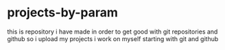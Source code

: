 # projects-by-param
this is repository i have made in order to get good with git repositories and github so i upload my projects i work on myself
starting with git and github
